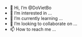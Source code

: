 - 👋 Hi, I’m @DoVietBo
- 👀 I’m interested in ...
- 🌱 I’m currently learning ...
- 💞️ I’m looking to collaborate on ...
- 📫 How to reach me ...

<!---
DoVietBo/DoVietBo is a ✨ special ✨ repository because its `README.md` (this file) appears on your GitHub profile.
You can click the Preview link to take a look at your changes.
--->
